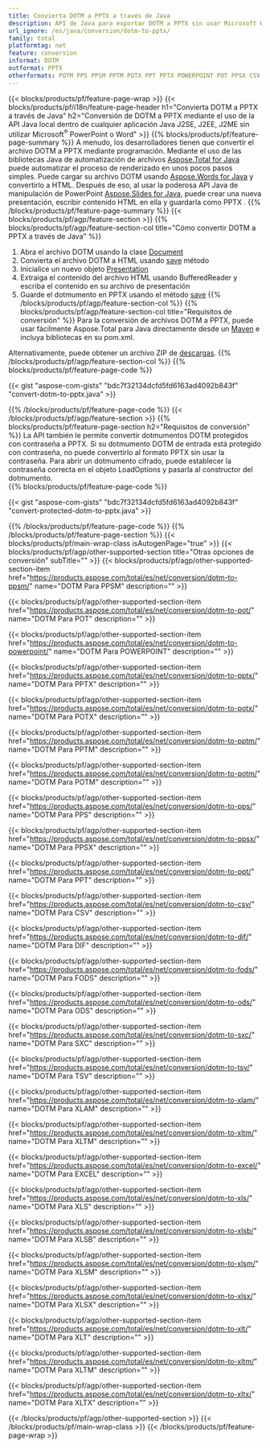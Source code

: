 ```yaml
---
title: Convierta DOTM a PPTX a través de Java
description: API de Java para exportar DOTM a PPTX sin usar Microsoft Word o PowerPoint
url_ignore: /es/java/conversion/dotm-to-pptx/
family: total
platformtag: net
feature: conversion
informat: DOTM
outformat: PPTX
otherformats: POTM PPS PPSM PPTM POTX PPT PPTX POWERPOINT POT PPSX CSV DIF FODS ODS SXC TSV XLAM XLTM EXCEL XLS XLSB XLSM XLSX XLT XLTM XLTX
---
```

{{< blocks/products/pf/feature-page-wrap >}}
{{< blocks/products/pf/i18n/feature-page-header h1="Convierta DOTM a PPTX a través de Java" h2="Conversión de DOTM a PPTX mediante el uso de la API Java local dentro de cualquier aplicación Java J2SE, J2EE, J2ME sin utilizar Microsoft<sup>&reg;</sup> PowerPoint o Word" >}}
{{% blocks/products/pf/feature-page-summary %}}
A menudo, los desarrolladores tienen que convertir el archivo DOTM a PPTX mediante programación. Mediante el uso de las bibliotecas Java de automatización de archivos [Aspose.Total for Java](https://products.aspose.com/total/java/) puede automatizar el proceso de renderizado en unos pocos pasos simples. Puede cargar su archivo DOTM usando [Aspose.Words for Java](https://products.aspose.com/words/java/) y convertirlo a HTML. Después de eso, al usar la poderosa API Java de manipulación de PowerPoint [Aspose.Slides for Java](https://products.aspose.com/slides/java/), puede crear una nueva presentación, escribir contenido HTML en ella y guardarla como PPTX .
{{% /blocks/products/pf/feature-page-summary  %}}
{{< blocks/products/pf/agp/feature-section >}}
{{% blocks/products/pf/agp/feature-section-col title="Cómo convertir DOTM a PPTX a través de Java" %}}
1. Abra el archivo DOTM usando la clase [Document](https://reference.aspose.com/words/java/com.aspose.words/Document)
2. Convierta el archivo DOTM a HTML usando [save](https://reference.aspose.com/words/java/com.aspose.words/Document#save(java.lang.String,com.aspose.words.SaveOptions)) método
3. Inicialice un nuevo objeto [Presentation](https://reference.aspose.com/slides/java/com.aspose.slides/Presentation)
5. Extraiga el contenido del archivo HTML usando BufferedReader y escriba el contenido en su archivo de presentación
6. Guarde el dotmumento en PPTX usando el método [save](https://reference.aspose.com/slides/java/com.aspose.slides/Presentation#save-java.io.OutputStream-int-)
{{% /blocks/products/pf/agp/feature-section-col %}}
{{% blocks/products/pf/agp/feature-section-col title="Requisitos de conversión" %}}
Para la conversión de archivos DOTM a PPTX, puede usar fácilmente Aspose.Total para Java directamente desde un [Maven](https://releases.aspose.com/total/java/) e incluya bibliotecas en su pom.xml.

Alternativamente, puede obtener un archivo ZIP de [descargas](https://releases.aspose.com/total/java).
{{% /blocks/products/pf/agp/feature-section-col %}}
{{% blocks/products/pf/feature-page-code %}}

{{< gist "aspose-com-gists" "bdc7f32134dcfd5fd6163ad4092b843f" "convert-dotm-to-pptx.java" >}}


{{% /blocks/products/pf/feature-page-code %}}
{{< /blocks/products/pf/agp/feature-section >}}
{{% blocks/products/pf/feature-page-section  h2="Requisitos de conversión" %}}
La API también le permite convertir dotmumentos DOTM protegidos con contraseña a PPTX. Si su dotmumento DOTM de entrada está protegido con contraseña, no puede convertirlo al formato PPTX sin usar la contraseña. Para abrir un dotmumento cifrado, puede establecer la contraseña correcta en el objeto LoadOptions y pasarla al constructor del dotmumento.  
{{% blocks/products/pf/feature-page-code %}}

{{< gist "aspose-com-gists" "bdc7f32134dcfd5fd6163ad4092b843f" "convert-protected-dotm-to-pptx.java" >}}

{{% /blocks/products/pf/feature-page-code  %}}
{{% /blocks/products/pf/feature-page-section %}}
{{< blocks/products/pf/main-wrap-class isAutogenPage="true" >}}
{{< blocks/products/pf/agp/other-supported-section title="Otras opciones de conversión" subTitle="" >}}
{{< blocks/products/pf/agp/other-supported-section-item href="https://products.aspose.com/total/es/net/conversion/dotm-to-ppsm/" name="DOTM Para PPSM" description="" >}}

{{< blocks/products/pf/agp/other-supported-section-item href="https://products.aspose.com/total/es/net/conversion/dotm-to-pot/" name="DOTM Para POT" description="" >}}

{{< blocks/products/pf/agp/other-supported-section-item href="https://products.aspose.com/total/es/net/conversion/dotm-to-powerpoint/" name="DOTM Para POWERPOINT" description="" >}}

{{< blocks/products/pf/agp/other-supported-section-item href="https://products.aspose.com/total/es/net/conversion/dotm-to-pptx/" name="DOTM Para PPTX" description="" >}}

{{< blocks/products/pf/agp/other-supported-section-item href="https://products.aspose.com/total/es/net/conversion/dotm-to-potx/" name="DOTM Para POTX" description="" >}}

{{< blocks/products/pf/agp/other-supported-section-item href="https://products.aspose.com/total/es/net/conversion/dotm-to-pptm/" name="DOTM Para PPTM" description="" >}}

{{< blocks/products/pf/agp/other-supported-section-item href="https://products.aspose.com/total/es/net/conversion/dotm-to-potm/" name="DOTM Para POTM" description="" >}}

{{< blocks/products/pf/agp/other-supported-section-item href="https://products.aspose.com/total/es/net/conversion/dotm-to-pps/" name="DOTM Para PPS" description="" >}}

{{< blocks/products/pf/agp/other-supported-section-item href="https://products.aspose.com/total/es/net/conversion/dotm-to-ppsx/" name="DOTM Para PPSX" description="" >}}

{{< blocks/products/pf/agp/other-supported-section-item href="https://products.aspose.com/total/es/net/conversion/dotm-to-ppt/" name="DOTM Para PPT" description="" >}}

{{< blocks/products/pf/agp/other-supported-section-item href="https://products.aspose.com/total/es/net/conversion/dotm-to-csv/" name="DOTM Para CSV" description="" >}}

{{< blocks/products/pf/agp/other-supported-section-item href="https://products.aspose.com/total/es/net/conversion/dotm-to-dif/" name="DOTM Para DIF" description="" >}}

{{< blocks/products/pf/agp/other-supported-section-item href="https://products.aspose.com/total/es/net/conversion/dotm-to-fods/" name="DOTM Para FODS" description="" >}}

{{< blocks/products/pf/agp/other-supported-section-item href="https://products.aspose.com/total/es/net/conversion/dotm-to-ods/" name="DOTM Para ODS" description="" >}}

{{< blocks/products/pf/agp/other-supported-section-item href="https://products.aspose.com/total/es/net/conversion/dotm-to-sxc/" name="DOTM Para SXC" description="" >}}

{{< blocks/products/pf/agp/other-supported-section-item href="https://products.aspose.com/total/es/net/conversion/dotm-to-tsv/" name="DOTM Para TSV" description="" >}}

{{< blocks/products/pf/agp/other-supported-section-item href="https://products.aspose.com/total/es/net/conversion/dotm-to-xlam/" name="DOTM Para XLAM" description="" >}}

{{< blocks/products/pf/agp/other-supported-section-item href="https://products.aspose.com/total/es/net/conversion/dotm-to-xltm/" name="DOTM Para XLTM" description="" >}}

{{< blocks/products/pf/agp/other-supported-section-item href="https://products.aspose.com/total/es/net/conversion/dotm-to-excel/" name="DOTM Para EXCEL" description="" >}}

{{< blocks/products/pf/agp/other-supported-section-item href="https://products.aspose.com/total/es/net/conversion/dotm-to-xls/" name="DOTM Para XLS" description="" >}}

{{< blocks/products/pf/agp/other-supported-section-item href="https://products.aspose.com/total/es/net/conversion/dotm-to-xlsb/" name="DOTM Para XLSB" description="" >}}

{{< blocks/products/pf/agp/other-supported-section-item href="https://products.aspose.com/total/es/net/conversion/dotm-to-xlsm/" name="DOTM Para XLSM" description="" >}}

{{< blocks/products/pf/agp/other-supported-section-item href="https://products.aspose.com/total/es/net/conversion/dotm-to-xlsx/" name="DOTM Para XLSX" description="" >}}

{{< blocks/products/pf/agp/other-supported-section-item href="https://products.aspose.com/total/es/net/conversion/dotm-to-xlt/" name="DOTM Para XLT" description="" >}}

{{< blocks/products/pf/agp/other-supported-section-item href="https://products.aspose.com/total/es/net/conversion/dotm-to-xltm/" name="DOTM Para XLTM" description="" >}}

{{< blocks/products/pf/agp/other-supported-section-item href="https://products.aspose.com/total/es/net/conversion/dotm-to-xltx/" name="DOTM Para XLTX" description="" >}}


{{< /blocks/products/pf/agp/other-supported-section >}}
{{< /blocks/products/pf/main-wrap-class >}}
{{< /blocks/products/pf/feature-page-wrap >}}
